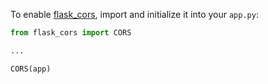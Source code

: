 To enable [flask_cors](https://flask-cors.readthedocs.io/en/latest/), import and initialize it into your `app.py`:

```python
from flask_cors import CORS

...

CORS(app)
```

